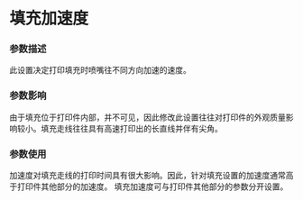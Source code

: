 填充加速度
====
### **参数描述**
此设置决定打印填充时喷嘴往不同方向加速的速度。 

### **参数影响**
由于填充位于打印件内部，并不可见，因此修改此设置往往对打印件的外观质量影响较小。填充走线往往具有高速打印出的长直线并伴有尖角。 

### **参数使用**
加速度对填充走线的打印时间具有很大影响。因此，针对填充设置的加速度通常高于打印件其他部分的加速度。
填充加速度可与打印件其他部分的参数分开设置。
